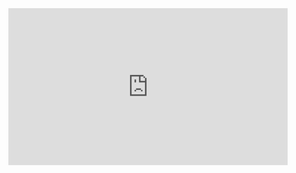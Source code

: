 <iframe width="560" height="315" src="https://www.youtube.com/embed/zWhqv6_aydE?si=bxUME7VSyGn255uG" title="YouTube video player" frameborder="0" allow="accelerometer; autoplay; clipboard-write; encrypted-media; gyroscope; picture-in-picture; web-share" allowfullscreen></iframe>

